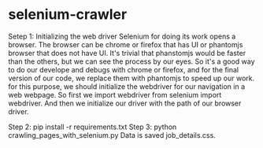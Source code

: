 # selenium-crawler
Setep 1:
Initializing the web driver
Selenium for doing its work opens a browser. The browser can be chrome or firefox that has UI or phantomjs browser that does not have UI. It's trivial that phanstomjs would be faster than the others, but we can see the process by our eyes. So it's a good way to do our develope and debugs with chrome or firefox, and for the final version of our code, we replace them with phantomjs to speed up our work. for this purpose, we should initialize the webdriver for our navigation in a web webpage. So first we import webdriver
from selenium import webdriver.
And then we initialize our driver with the path of our browser driver.

Step 2: pip install -r requirements.txt
Step 3: python crawling_pages_with_selenium.py
Data is saved job_details.css.
